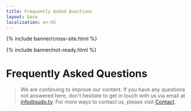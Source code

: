```yaml
---
title: Frequently Asked Questions
layout: base
localization: en-US
---
```


{% include banner/cross-site.html %}

{% include banner/not-ready.html %}

# Frequently Asked Questions

> We are continuing to improve our content. If you have any questions not answered here, don't hesitate to get in touch with us via email at [info@sudo.tv](mailto://info@sudo.tv). For more ways to contact us, please visit [Contact](https://sudo.tv/contact).
